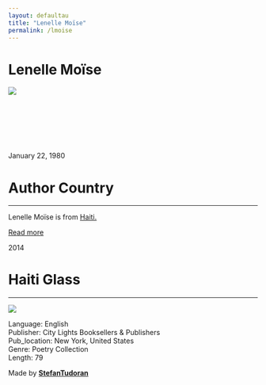 ```yaml
---
layout: defaultau
title: "Lenelle Moïse"
permalink: /lmoise
---
```

<!-- partial:index.partial.html -->
<div class="content">
    <h1>Lenelle Moïse</h1>
    <div class="quote">
        <div><img src="https://knightfoundation.org/wp-content/uploads/2019/06/elle1_3.jpg?w=800" class="logo"></div>
    </div>
    <div class="timeline">
        <div style="padding-bottom:100px;"></div>
        <div class="block">
            <div class="date right"><p class="right"> January 22, 1980 </p></div>
            <div class="dot"></div>
            <div class="left first">
            <div class="author_country">
                <h1>Author Country</h1><hr>
          <div class="aclocation">  <p> Lenelle Moïse is from <a href="http://localhost:4000/5"> Haiti.</a></p></div>
              <div class="acreadmore">  <a href="https://en.wikipedia.org/wiki/Lenelle_Mo%C3%AFse" target="_blank">Read more</a> </div>
            </div>
            </div>
        </div>
        <div class="block">
            <div class="date left"><p class="left">2014</p></div>
            <div class="dot"></div>
            <div class="right">
                <h1>Haiti Glass</h1><hr>
                <p><img src="https://blackwells.co.uk/jacket/l/9780872866140.jpg"></p>
                <p>
                Language: English<br/>
                Publisher: City Lights Booksellers & Publishers<br/>
                Pub_location: New York, United States<br/>
                Genre: Poetry Collection<br/>
                Length: 79</p>
            </div>
        </div>
        <div id="footer">
        <p id="copyright">Made by&nbsp;<strong><a href="https://www.linkedin.com/in/nicolae-stefan-tudoran-b02291127/" target="_blank">StefanTudoran</a></strong></p>
    </div>
</div>
<!-- partial -->
  <script src='https://cdnjs.cloudflare.com/ajax/libs/jquery/3.1.1/jquery.min.js'></script><script  src="assets/js/authorscript.js"></script>
